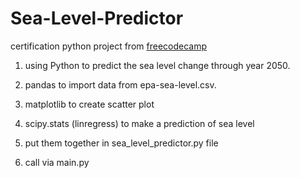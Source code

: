 # Sea-Level-Predictor
certification python project from <a href="https://www.freecodecamp.org/learn/data-analysis-with-python/data-analysis-with-python-projects/sea-level-predictor" target="_blank" rel="noopener noreferrer">freecodecamp</a>


1. using Python to predict the sea level change through year 2050.

2. pandas to import data from epa-sea-level.csv.

3. matplotlib to create scatter plot

4. scipy.stats (linregress) to make a prediction of sea level

5. put them together in sea_level_predictor.py file

6. call via main.py
